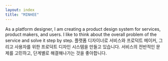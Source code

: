 ```yaml
---
layout: index
title: "MINHEE"
---
```


As a platform designer, I am creating a product design system for services, product makers, and users.
I like to think about the overall problem of the service and solve it step by step.
플랫폼 디자이너로 서비스와 프로덕트 메이커, 그리고 사용자를 위한 프로덕트 디자인 시스템을 만들고 있습니다.
서비스의 전반적인 문제를 고민하고, 단계별로 해결해나가는 것을 좋아합니다.
